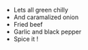 * Lets all green chilly
* And caramalized onion
* Fried beef
* Garlic and black pepper
* Spice it !
